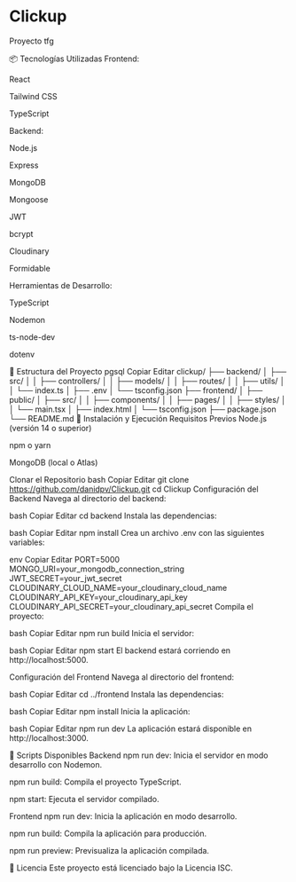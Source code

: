 # Clickup
Proyecto tfg

📦 Tecnologías Utilizadas
Frontend:

React

Tailwind CSS

TypeScript

Backend:

Node.js

Express

MongoDB

Mongoose

JWT

bcrypt

Cloudinary

Formidable

Herramientas de Desarrollo:

TypeScript

Nodemon

ts-node-dev

dotenv

📁 Estructura del Proyecto
pgsql
Copiar
Editar
clickup/
├── backend/
│   ├── src/
│   │   ├── controllers/
│   │   ├── models/
│   │   ├── routes/
│   │   ├── utils/
│   │   └── index.ts
│   ├── .env
│   └── tsconfig.json
├── frontend/
│   ├── public/
│   ├── src/
│   │   ├── components/
│   │   ├── pages/
│   │   ├── styles/
│   │   └── main.tsx
│   ├── index.html
│   └── tsconfig.json
├── package.json
└── README.md
🚀 Instalación y Ejecución
Requisitos Previos
Node.js (versión 14 o superior)

npm o yarn

MongoDB (local o Atlas)

Clonar el Repositorio
bash
Copiar
Editar
git clone https://github.com/danidpv/Clickup.git
cd Clickup
Configuración del Backend
Navega al directorio del backend:

bash
Copiar
Editar
cd backend
Instala las dependencias:

bash
Copiar
Editar
npm install
Crea un archivo .env con las siguientes variables:

env
Copiar
Editar
PORT=5000
MONGO_URI=your_mongodb_connection_string
JWT_SECRET=your_jwt_secret
CLOUDINARY_CLOUD_NAME=your_cloudinary_cloud_name
CLOUDINARY_API_KEY=your_cloudinary_api_key
CLOUDINARY_API_SECRET=your_cloudinary_api_secret
Compila el proyecto:

bash
Copiar
Editar
npm run build
Inicia el servidor:

bash
Copiar
Editar
npm start
El backend estará corriendo en http://localhost:5000.

Configuración del Frontend
Navega al directorio del frontend:

bash
Copiar
Editar
cd ../frontend
Instala las dependencias:

bash
Copiar
Editar
npm install
Inicia la aplicación:

bash
Copiar
Editar
npm run dev
La aplicación estará disponible en http://localhost:3000.

🧪 Scripts Disponibles
Backend
npm run dev: Inicia el servidor en modo desarrollo con Nodemon.

npm run build: Compila el proyecto TypeScript.

npm start: Ejecuta el servidor compilado.

Frontend
npm run dev: Inicia la aplicación en modo desarrollo.

npm run build: Compila la aplicación para producción.

npm run preview: Previsualiza la aplicación compilada.

📄 Licencia
Este proyecto está licenciado bajo la Licencia ISC.
